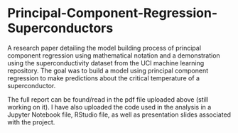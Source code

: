 # Principal-Component-Regression-Superconductors
A research paper detailing the model building process of principal component regression using mathematical notation and a demonstration using the superconductivity dataset from the UCI machine learning repository.  The goal was to build a model using principal component regression to make predictions about the critical temperature of a superconductor.

The full report can be found/read in the pdf file uploaded above (still working on it).  I have also uploaded the code used in the analysis in a Jupyter Notebook file, RStudio file, as well as presentation slides associated with the project.
